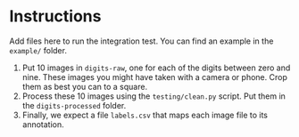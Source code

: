 # Instructions

Add files here to run the integration test. You can find an example in the `example/` folder.

1. Put 10 images in `digits-raw`, one for each of the digits between zero and nine. These images you might have taken with a camera or phone. Crop them as best you can to a square. 
2. Process these 10 images using the `testing/clean.py` script. Put them in the `digits-processed` folder.
3. Finally, we expect a file `labels.csv` that maps each image file to its annotation. 
